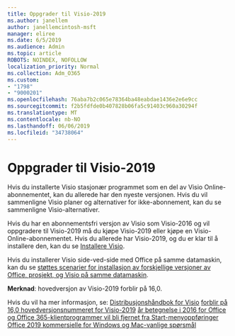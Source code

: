 ```yaml
---
title: Oppgrader til Visio-2019
ms.author: janellem
author: janellemcintosh-msft
manager: eliree
ms.date: 6/5/2019
ms.audience: Admin
ms.topic: article
ROBOTS: NOINDEX, NOFOLLOW
localization_priority: Normal
ms.collection: Adm_O365
ms.custom:
- "1798"
- "9000201"
ms.openlocfilehash: 76aba7b2c065e78364ba48eabdae1436e2e6e9cc
ms.sourcegitcommit: f2b5fdfde0b407828b06fa5c91403c960a30294f
ms.translationtype: MT
ms.contentlocale: nb-NO
ms.lasthandoff: 06/06/2019
ms.locfileid: "34738064"
---
```

# <a name="upgrade-to-visio-2019"></a>Oppgrader til Visio-2019

Hvis du installerte Visio stasjonær programmet som en del av Visio Online-abonnementet, kan du allerede har den nyeste versjonen. Hvis du vil sammenligne Visio planer og alternativer for ikke-abonnement, kan du se sammenligne Visio-alternativer.

Hvis du har en abonnementsfri versjon av Visio som Visio-2016 og vil oppgradere til Visio-2019 må du kjøpe Visio-2019 eller kjøpe en Visio-Online-abonnementet. Hvis du allerede har Visio-2019, og du er klar til å installere den, kan du se [Installere Visio](https://support.office.com/article/f98f21e3-aa02-4827-9167-ddab5b025710?wt.mc_id=OfficeAdm_ClientDIA_Alchemy1798). 

Hvis du installerer Visio side-ved-side med Office på samme datamaskin, kan du se [støttes scenarier for installasjon av forskjellige versjoner av Office, prosjekt, og Visio på samme datamaskin](https://docs.microsoft.com/deployoffice/install-different-office-visio-and-project-versions-on-the-same-computer).

**Merknad**: hovedversjon av Visio-2019 forblir på 16,0.

Hvis du vil ha mer informasjon, se: [Distribusjonshåndbok for Visio](https://docs.microsoft.com/deployoffice/deployment-guide-for-visio)
[forblir på 16,0 hovedversjonsnummeret for Visio-2019](https://docs.microsoft.com/en-gb/deployoffice/office2019/overview#whats-stayed-the-same-in-office-2019)
[år betegnelse i 2016 for Office og Office 365-klientprogrammer vil bli fjernet fra Start-menyoppføringer](https://support.office.com/article/8fe5e052-76d2-49de-af30-2e84ed3da907?wt.mc_id=OfficeAdm_ClientDIA_Alchemy1798) 
 [Office 2019 kommersielle for Windows og Mac-vanlige spørsmål](https://support.microsoft.com/help/4133312) 
